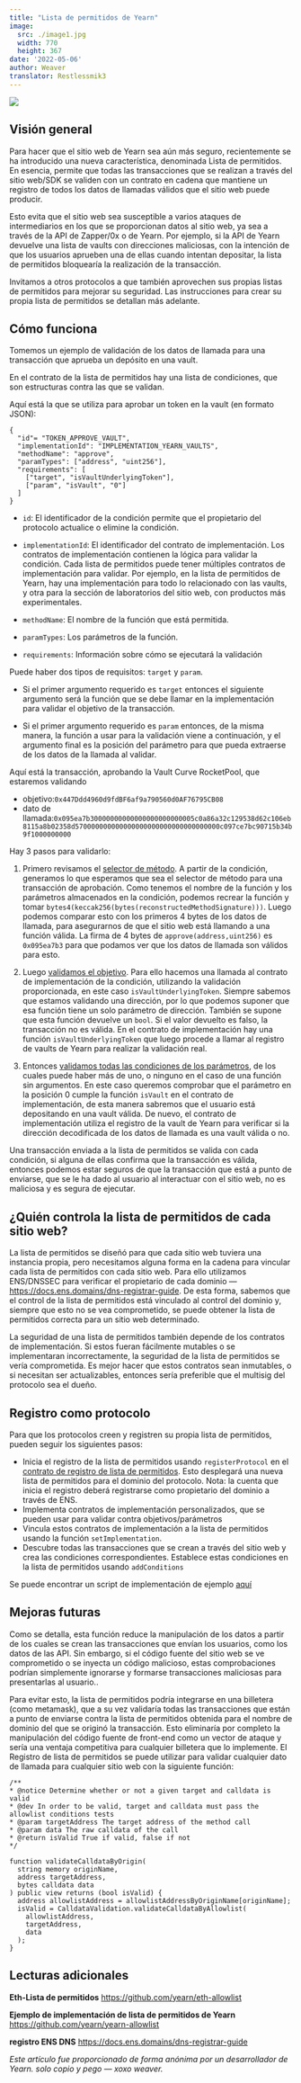 ```yaml
---
title: "Lista de permitidos de Yearn"
image:
  src: ./image1.jpg
  width: 770
  height: 367
date: '2022-05-06'
author: Weaver
translator: Restlessmik3
---
```


![](./image1.jpg?w=770&h=367)

## Visión general  

Para hacer que el sitio web de Yearn sea aún más seguro, recientemente se ha introducido una nueva característica, denominada Lista de permitidos. En esencia, permite que todas las transacciones que se realizan a través del sitio web/SDK se validen con un contrato en cadena que mantiene un registro de todos los datos de llamadas válidos que el sitio web puede producir.

Esto evita que el sitio web sea susceptible a varios ataques de intermediarios en los que se proporcionan datos al sitio web, ya sea a través de la API de Zapper/0x o de Yearn. Por ejemplo, si la API de Yearn devuelve una lista de vaults con direcciones maliciosas, con la intención de que los usuarios aprueben una de ellas cuando intentan depositar, la lista de permitidos bloquearía la realización de la transacción.

Invitamos a otros protocolos a que también aprovechen sus propias listas de permitidos para mejorar su seguridad. Las instrucciones para crear su propia lista de permitidos se detallan más adelante.

## Cómo funciona

Tomemos un ejemplo de validación de los datos de llamada para una transacción que aprueba un depósito en una vault.

En el contrato de la lista de permitidos hay una lista de condiciones, que son estructuras contra las que se validan.

Aquí está la que se utiliza para aprobar un token en la vault (en formato JSON):

```
{
  "id"= "TOKEN_APPROVE_VAULT",
  "implementationId": "IMPLEMENTATION_YEARN_VAULTS",
  "methodName": "approve",
  "paramTypes": ["address", "uint256"],
  "requirements": [
    ["target", "isVaultUnderlyingToken"],
    ["param", "isVault", "0"]
  ]
}
```

- `id`: El identificador de la condición permite que el propietario del protocolo actualice o elimine la condición.

- `implementationId`: El identificador del contrato de implementación. Los contratos de implementación contienen la lógica para validar la condición. Cada lista de permitidos puede tener múltiples contratos de implementación para validar. Por ejemplo, en la lista de permitidos de Yearn, hay una implementación para todo lo relacionado con las vaults, y otra para la sección de laboratorios del sitio web, con productos más experimentales. 

- `methodName`: El nombre de la función que está permitida.

- `paramTypes`: Los parámetros de la función.  

- `requirements`: Información sobre cómo se ejecutará la validación

Puede haber dos tipos de requisitos: `target` y `param`.

- Si el primer argumento requerido es `target` entonces el siguiente argumento será la función que se debe llamar en la implementación para validar el objetivo de la transacción.

- Si el primer argumento requerido es `param` entonces, de la misma manera, la función a usar para la validación viene a continuación, y el argumento final es la posición del parámetro para que pueda extraerse de los datos de la llamada al validar.  

Aquí está la transacción, aprobando la Vault Curve RocketPool, que estaremos validando

- objetivo:`0x447Ddd4960d9fdBF6af9a790560d0AF76795CB08`  
- dato de llamada:`0x095ea7b30000000000000000000000005c0a86a32c129538d62c106eb8115a8b02358d570000000000000000000000000000000000c097ce7bc90715b34b9f1000000000`  

Hay 3 pasos para validarlo:

1. Primero revisamos el [selector de método](https://github.com/yearn/eth-allowlist/blob/03f2a9ad5716abd0dbfc6d45885f5d6a04061edc/contracts/libraries/CalldataValidation.sol#L72). A partir de la condición, generamos lo que esperamos que sea el selector de método para una transacción de aprobación. Como tenemos el nombre de la función y los parámetros almacenados en la condición, podemos recrear la función y tomar `bytes4(keccak256(bytes(reconstructedMethodSignature)))`. Luego podemos comparar esto con los primeros 4 bytes de los datos de llamada, para asegurarnos de que el sitio web está llamando a una función válida. La firma de 4 bytes de `approve(address,uint256)` es `0x095ea7b3` para que podamos ver que los datos de llamada son válidos para esto.

2. Luego [validamos el objetivo](https://github.com/yearn/eth-allowlist/blob/03f2a9ad5716abd0dbfc6d45885f5d6a04061edc/contracts/libraries/CalldataValidation.sol#L50). Para ello hacemos una llamada al contrato de implementación de la condición, utilizando la validación proporcionada, en este caso `isVaultUnderlyingToken`. Siempre sabemos que estamos validando una dirección, por lo que podemos suponer que esa función tiene un solo parámetro de dirección. También se supone que esta función devuelve un `bool`. Si el valor devuelto es falso, la transacción no es válida. En el contrato de implementación hay una función `isVaultUnderlyingToken` que luego procede a llamar al registro de vaults de Yearn para realizar la validación real.

3. Entonces [validamos todas las condiciones de los parámetros](https://github.com/yearn/eth-allowlist/blob/03f2a9ad5716abd0dbfc6d45885f5d6a04061edc/contracts/libraries/CalldataValidation.sol#L95), de los cuales puede haber más de uno, o ninguno en el caso de una función sin argumentos. En este caso queremos comprobar que el parámetro en la posición 0 cumple la función `isVault` en el contrato de implementación, de esta manera sabremos que el usuario está depositando en una vault válida. De nuevo, el contrato de implementación utiliza el registro de la vault de Yearn para verificar si la dirección decodificada de los datos de llamada es una vault válida o no.

Una transacción enviada a la lista de permitidos se valida con cada condición, si alguna de ellas confirma que la transacción es válida, entonces podemos estar seguros de que la transacción que está a punto de enviarse, que se le ha dado al usuario al interactuar con el sitio web, no es maliciosa y es segura de ejecutar.

## ¿Quién controla la lista de permitidos de cada sitio web?

La lista de permitidos se diseñó para que cada sitio web tuviera una instancia propia, pero necesitamos alguna forma en la cadena para vincular cada lista de permitidos con cada sitio web. Para ello utilizamos ENS/DNSSEC para verificar el propietario de cada dominio — https://docs.ens.domains/dns-registrar-guide. De esta forma, sabemos que el control de la lista de permitidos está vinculado al control del dominio y, siempre que esto no se vea comprometido, se puede obtener la lista de permitidos correcta para un sitio web determinado.

La seguridad de una lista de permitidos también depende de los contratos de implementación. Si estos fueran fácilmente mutables o se implementaran incorrectamente, la seguridad de la lista de permitidos se vería comprometida. Es mejor hacer que estos contratos sean inmutables, o si necesitan ser actualizables, entonces sería preferible que el multisig del protocolo sea el dueño.

## Registro como protocolo

Para que los protocolos creen y registren su propia lista de permitidos, pueden seguir los siguientes pasos:

- Inicia el registro de la lista de permitidos usando `registerProtocol` en el [contrato de registro de lista de permitidos](https://etherscan.io/address/0xb39c4EF6c7602f1888E3f3347f63F26c158c0336). Esto desplegará una nueva lista de permitidos para el dominio del protocolo. Nota: la cuenta que inicia el registro deberá registrarse como propietario del dominio a través de ENS.
- Implementa contratos de implementación personalizados, que se pueden usar para validar contra objetivos/parámetros
- Vincula estos contratos de implementación a la lista de permitidos usando la función `setImplementation`.
- Descubre todas las transacciones que se crean a través del sitio web y crea las condiciones correspondientes. Establece estas condiciones en la lista de permitidos usando `addConditions`

Se puede encontrar un script de implementación de ejemplo [aquí](https://github.com/yearn/yearn-allowlist/blob/main/scripts/chains/250/deploy.py)

## Mejoras futuras

Como se detalla, esta función reduce la manipulación de los datos a partir de los cuales se crean las transacciones que envían los usuarios, como los datos de las API. Sin embargo, si el código fuente del sitio web se ve comprometido o se inyecta un código malicioso, estas comprobaciones podrían simplemente ignorarse y formarse transacciones maliciosas para presentarlas al usuario..

Para evitar esto, la lista de permitidos podría integrarse en una billetera (como metamask), que a su vez validaría todas las transacciones que están a punto de enviarse contra la lista de permitidos obtenida para el nombre de dominio del que se originó la transacción. Esto eliminaría por completo la manipulación del código fuente de front-end como un vector de ataque y sería una ventaja competitiva para cualquier billetera que lo implemente. El Registro de lista de permitidos se puede utilizar para validar cualquier dato de llamada para cualquier sitio web con la siguiente función:

```
/**
* @notice Determine whether or not a given target and calldata is valid
* @dev In order to be valid, target and calldata must pass the allowlist conditions tests
* @param targetAddress The target address of the method call
* @param data The raw calldata of the call
* @return isValid True if valid, false if not
*/
   
function validateCalldataByOrigin(
  string memory originName,
  address targetAddress,
  bytes calldata data
) public view returns (bool isValid) {
  address allowlistAddress = allowlistAddressByOriginName[originName];
  isValid = CalldataValidation.validateCalldataByAllowlist(
    allowlistAddress,
    targetAddress,
    data
  );
}
```

## Lecturas adicionales

**Eth-Lista de permitidos**
https://github.com/yearn/eth-allowlist

**Ejemplo de implementación de lista de permitidos de Yearn**
https://github.com/yearn/yearn-allowlist

**registro ENS DNS**
https://docs.ens.domains/dns-registrar-guide

*Este artículo fue proporcionado de forma anónima por un desarrollador de Yearn. solo copio y pego — xoxo weaver.*
